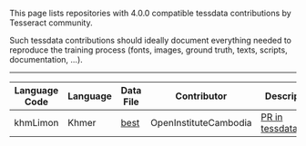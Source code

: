 This page lists repositories with 4.0.0 compatible tessdata contributions by Tesseract community. 

Such tessdata contributions should ideally document everything needed to reproduce the training process (fonts, images, ground truth, texts, scripts, documentation, ...).

***

|Language Code|Language|Data File|Contributor|Description|
|--|--|--|--|--|
|khmLimon|Khmer|[best](https://github.com/OpenInstituteCambodia/tessdata_best/blob/master/khmLimon.traineddata)|OpenInstituteCambodia|[PR in tessdata_best](https://github.com/tesseract-ocr/tessdata_best/pull/27#issuecomment-394643981)|


